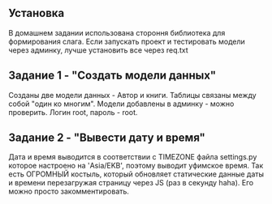## Установка
В домашнем задании использована стороння библиотека для формирования слага. Если запускать проект и тестировать модели через админку, лучше установить все через req.txt

## Задание 1 - "Создать модели данных" 
Созданы две модели данных - Автор и книги. Таблицы связаны между собой "один ко многим". Модели добавлены в админку - можно проверить. Логин root, пароль - root.

## Задание 2 - "Вывести дату и время"
Дата и время выводится в соответствии с TIMEZONE файла settings.py которое настроено на 'Asia/EKB', поэтому выводит уфимское время. Так есть ОГРОМНЫЙ костыль, который обновляет статические данные даты и времени перезагружая страницу через JS (раз в секунду haha). Его можно просто закомментировать. 
